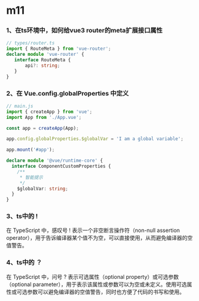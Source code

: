 # m11

### 1、在ts环境中，如何给vue3 router的meta扩展接口属性

```ts
// types/router.ts
import { RouteMeta } from 'vue-router';
declare module 'vue-router' {
   interface RouteMeta {
       api?: string;
   }
}
```

### 2、在 Vue.config.globalProperties 中定义

```ts
// main.js
import { createApp } from 'vue';
import App from './App.vue';

const app = createApp(App);

app.config.globalProperties.$globalVar = 'I am a global variable';

app.mount('#app');
```
```ts
declare module '@vue/runtime-core' {
  interface ComponentCustomProperties {
    /**
     * 智能提示
     */
    $globalVar: string;
  }
}
```

### 3、ts中的 !

在 TypeScript 中，感叹号 ! 表示一个非空断言操作符（non-null assertion operator），用于告诉编译器某个值不为空，可以直接使用，从而避免编译器的空值警告。

### 4、ts中的 ？

在 TypeScript 中，问号 ? 表示可选属性（optional property）或可选参数（optional parameter），用于表示该属性或参数可以为空或未定义。使用可选属性或可选参数可以避免编译器的空值警告，同时也方便了代码的书写和使用。